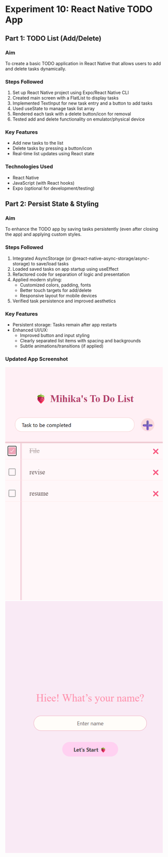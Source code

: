# Experiment 10: React Native TODO App

## Part 1: TODO List (Add/Delete)

### Aim
To create a basic TODO application in React Native that allows users to add and delete tasks dynamically.

### Steps Followed
1. Set up React Native project using Expo/React Native CLI
2. Created main screen with a FlatList to display tasks
3. Implemented TextInput for new task entry and a button to add tasks
4. Used useState to manage task list array
5. Rendered each task with a delete button/icon for removal
6. Tested add and delete functionality on emulator/physical device

### Key Features
- Add new tasks to the list
- Delete tasks by pressing a button/icon
- Real-time list updates using React state

### Technologies Used
- React Native
- JavaScript (with React hooks)
- Expo (optional for development/testing)


## Part 2: Persist State & Styling

### Aim
To enhance the TODO app by saving tasks persistently (even after closing the app) and applying custom styles.

### Steps Followed
1. Integrated AsyncStorage (or @react-native-async-storage/async-storage) to save/load tasks
2. Loaded saved tasks on app startup using useEffect
3. Refactored code for separation of logic and presentation
4. Applied modern styling:
    - Customized colors, padding, fonts
    - Better touch targets for add/delete
    - Responsive layout for mobile devices
5. Verified task persistence and improved aesthetics

### Key Features
- Persistent storage: Tasks remain after app restarts
- Enhanced UI/UX:
    - Improved button and input styling
    - Clearly separated list items with spacing and backgrounds
    - Subtle animations/transitions (if applied)

### Updated App Screenshot

![Styled App Screenshot](todo.png)
![Styled App Screenshot](todoo.png)



